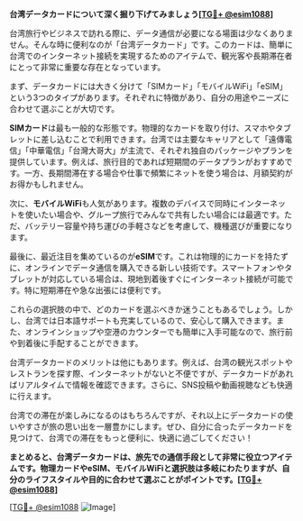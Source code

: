 **台湾データカードについて深く掘り下げてみましょう[[TG💪+ @esim1088](https://t.me/s/esim1088)]**

台湾旅行やビジネスで訪れる際に、データ通信が必要になる場面は少なくありません。そんな時に便利なのが「台湾データカード」です。このカードは、簡単に台湾でのインターネット接続を実現するためのアイテムで、観光客や長期滞在者にとって非常に重要な存在となっています。

まず、データカードには大きく分けて「SIMカード」「モバイルWiFi」「eSIM」という3つのタイプがあります。それぞれに特徴があり、自分の用途やニーズに合わせて選ぶことが大切です。

**SIMカード**は最も一般的な形態です。物理的なカードを取り付け、スマホやタブレットに差し込むことで利用できます。台湾では主要なキャリアとして「遠傳電信」「中華電信」「台灣大哥大」が主流で、それぞれ独自のパッケージやプランを提供しています。例えば、旅行目的であれば短期間のデータプランがおすすめです。一方、長期間滞在する場合や仕事で頻繁にネットを使う場合は、月額契約がお得かもしれません。

次に、**モバイルWiFi**も人気があります。複数のデバイスで同時にインターネットを使いたい場合や、グループ旅行でみんなで共有したい場合には最適です。ただ、バッテリー容量や持ち運びの手軽さなどを考慮して、機種選びが重要になります。

最後に、最近注目を集めているのが**eSIM**です。これは物理的にカードを持たずに、オンラインでデータ通信を購入できる新しい技術です。スマートフォンやタブレットが対応している場合は、現地到着後すぐにインターネット接続が可能です。特に短期滞在や急な出張には便利です。

これらの選択肢の中で、どのカードを選ぶべきか迷うこともあるでしょう。しかし、台湾では日本語サポートも充実しているので、安心して購入できます。また、オンラインショップや空港のカウンターでも簡単に入手可能なので、旅行前や到着後に手配することができます。

台湾データカードのメリットは他にもあります。例えば、台湾の観光スポットやレストランを探す際、インターネットがないと不便ですが、データカードがあればリアルタイムで情報を確認できます。さらに、SNS投稿や動画視聴なども快適に行えます。

台湾での滞在が楽しみになるのはもちろんですが、それ以上にデータカードの使いやすさが旅の思い出を一層豊かにします。ぜひ、自分に合ったデータカードを見つけて、台湾での滞在をもっと便利に、快適に過ごしてください！

**まとめると、台湾データカードは、旅先での通信手段として非常に役立つアイテムです。物理カードやeSIM、モバイルWiFiと選択肢は多岐にわたりますが、自分のライフスタイルや目的に合わせて選ぶことがポイントです。[[TG💪+ @esim1088](https://t.me/s/esim1088)]**

[[TG💪+ @esim1088](https://t.me/s/esim1088) ![Image](https://i.postimg.cc/Y0z9fWf4/image.png)]